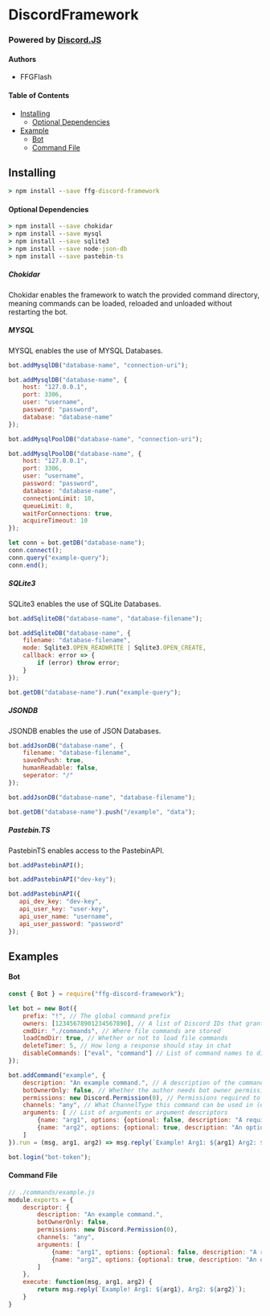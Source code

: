 # DiscordFramework
### Powered by [Discord.JS](https://discord.js.org/)
#### Authors
- FFGFlash

#### Table of Contents
- [Installing](#installing)
    - [Optional Dependencies](#optional-dependencies)
- [Example](#examples)
    - [Bot](#bot)
    - [Command File](#command-file)

## Installing
```bat
> npm install --save ffg-discord-framework
```
#### Optional Dependencies
```bat
> npm install --save chokidar
> npm install --save mysql
> npm install --save sqlite3
> npm install --save node-json-db
> npm install --save pastebin-ts
```
##### Chokidar
Chokidar enables the framework to watch the provided command directory, meaning commands can be loaded, reloaded and unloaded without restarting the bot.
##### MYSQL
MYSQL enables the use of MYSQL Databases.
```js
bot.addMysqlDB("database-name", "connection-uri");

bot.addMysqlDB("database-name", {
    host: "127.0.0.1",
    port: 3306,
    user: "username",
    password: "password",
    database: "database-name"
});

bot.addMysqlPoolDB("database-name", "connection-uri");

bot.addMysqlPoolDB("database-name", {
    host: "127.0.0.1",
    port: 3306,
    user: "username",
    password: "password",
    database: "database-name",
    connectionLimit: 10,
    queueLimit: 0,
    waitForConnections: true,
    acquireTimeout: 10
});

let conn = bot.getDB("database-name");
conn.connect();
conn.query("example-query");
conn.end();
```
##### SQLite3
SQLite3 enables the use of SQLite Databases.
```js
bot.addSqliteDB("database-name", "database-filename");

bot.addSqliteDB("database-name", {
    filename: "database-filename",
    mode: Sqlite3.OPEN_READWRITE | Sqlite3.OPEN_CREATE,
    callback: error => {
        if (error) throw error;
    }
});

bot.getDB("database-name").run("example-query");
```
##### JSONDB
JSONDB enables the use of JSON Databases.
```js
bot.addJsonDB("database-name", {
    filename: "database-filename",
    saveOnPush: true,
    humanReadable: false,
    seperator: "/"
});

bot.addJsonDB("database-name", "database-filename");

bot.getDB("database-name").push("/example", "data");
```
##### Pastebin.TS
PastebinTS enables access to the PastebinAPI.
```js
bot.addPastebinAPI();

bot.addPastebinAPI("dev-key");

bot.addPastebinAPI({
   api_dev_key: "dev-key",
   api_user_key: "user-key",
   api_user_name: "username",
   api_user_password: "password"
});
```
## Examples
#### Bot
```js
const { Bot } = require("ffg-discord-framework");

let bot = new Bot({
    prefix: "!", // The global command prefix
    owners: [12345678901234567890], // A list of Discord IDs that grant bot owner permission
    cmdDir: "./commands", // Where file commands are stored
    loadCmdDir: true, // Whether or not to load file commands
    deleteTimer: 5, // How long a response should stay in chat
    disableCommands: ["eval", "command"] // List of command names to disable globaly
});

bot.addCommand("example", {
    description: "An example command.", // A description of the command
    botOwnerOnly: false, // Whether the author needs bot owner permission or not
    permissions: new Discord.Permission(0), // Permissions required to execute this command (guild only)
    channels: "any", // What ChannelType this command can be used in (dm | guild | any)
    arguments: [ // List of arguments or argument descriptors
        {name: "arg1", options: {optional: false, description: "A required argument."}},
        {name: "arg2", options: {optional: true, description: "An optional argument."}}
    ]
}).run = (msg, arg1, arg2) => msg.reply(`Example! Arg1: ${arg1} Arg2: ${arg2}`); // Returning a Discord.Message or Promise<Discord.Message> will delete the response after bot.deleteTimer seconds.

bot.login("bot-token");
```
#### Command File
```js
// ./commands/example.js
module.exports = {
    descriptor: {
        description: "An example command.",
        botOwnerOnly: false,
        permissions: new Discord.Permission(0),
        channels: "any",
        arguments: [
            {name: "arg1", options: {optional: false, description: "A required argument."}},
            {name: "arg2", options: {optional: true, description: "An optional argument."}}
        ]
    },
    execute: function(msg, arg1, arg2) {
        return msg.reply(`Example! Arg1: ${arg1}, Arg2: ${arg2}`);
    }
}
```
